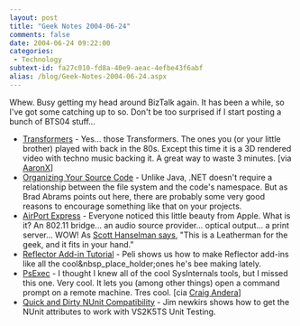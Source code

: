 ```yaml
---
layout: post
title: "Geek Notes 2004-06-24"
comments: false
date: 2004-06-24 09:22:00
categories:
 - Technology
subtext-id: fa27c010-fd8a-40e9-aeac-4efbe43f6abf
alias: /blog/Geek-Notes-2004-06-24.aspx
---
```



Whew. Busy getting my head around BizTalk again. It has been a while, so I've got some catching up to so. Don't be too surprised if I start posting a bunch of BTS04 stuff...

  * [Transformers](http://www.wilenkin.com/transformers/Video_player_06_content.html) - Yes... those Transformers. The ones you (or your little brother) played with back in the 80s. Except this time it is a 3D rendered video with techno music backing it. A great way to waste 3 minutes. [via [AaronX](http://www.mikulich.com/aaron/default.htm)]
  * [Organizing Your Source Code](http://blogs.msdn.com/brada/archive/2004/06/12/154406.aspx) - Unlike Java, .NET doesn't require a relationship between the file system and the code's namespace. But as Brad Abrams points out here, there are probably some very good reasons to encourage something like that on your projects.
  * [AirPort Express](http://www.apple.com/airportexpress/) - Everyone noticed this little beauty from Apple. What is it? An 802.11 bridge... an audio source provider... optical output... a print server... WOW! As [Scott Hanselman says](http://www.hanselman.com/blog/PermaLink.aspx?guid=d822d763-63b3-4c20-a298-a3bbd43bc7fd), "This is a Leatherman for the geek, and it fits in your hand."
  * [Reflector Add-in Tutorial](http://blog.dotnetwiki.org/archive/2004/06/15/449.aspx) - Peli shows us how to make Reflector add-ins like all the cool&nbsp_place_holder;ones he's bee making lately.
  * [PsExec](http://www.sysinternals.com/ntw2k/freeware/psexec.shtml) - I thought I knew all of the cool SysInternals tools, but I missed this one. Very cool. It lets you (among other things) open a command prompt on a remote machine. Tres cool. [cia [Craig Andera](http://staff.develop.com/candera/weblog2/PermaLink.aspx?guid=5f1a3bce-f140-42c9-9e92-9e664e624281)]
  * [Quick and Dirty NUnit Compatibility](http://weblogs.asp.net/jamesnewkirk/archive/2004/06/16/157703.aspx) - Jim newkirs shows how to get the NUnit attributes to work with VS2K5TS Unit Testing.

